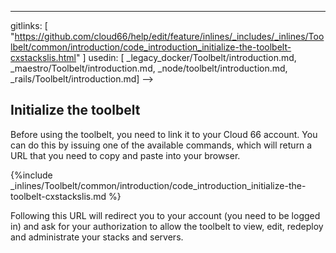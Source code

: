 ---
gitlinks: [ "https://github.com/cloud66/help/edit/feature/inlines/_includes/_inlines/Toolbelt/common/introduction/code_introduction_initialize-the-toolbelt-cxstackslis.html" ]
 usedin: [ _legacy_docker/Toolbelt/introduction.md, _maestro/Toolbelt/introduction.md, _node/toolbelt/introduction.md, _rails/Toolbelt/introduction.md] -->


## Initialize the toolbelt

Before using the toolbelt, you need to link it to your Cloud 66 account. You can do this by issuing one of the available commands, which will return a URL that you need to copy and paste into your browser.

{%include _inlines/Toolbelt/common/introduction/code_introduction_initialize-the-toolbelt-cxstackslis.md %}

Following this URL will redirect you to your account (you need to be logged in) and ask for your authorization to allow the toolbelt to view, edit, redeploy and administrate your stacks and servers.
